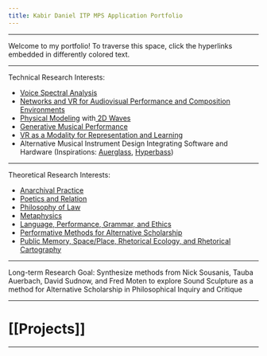 ```yaml
---
title: Kabir Daniel ITP MPS Application Portfolio
---
```

***
Welcome to my portfolio! To traverse this space, click the hyperlinks embedded in differently colored text.
***
Technical Research Interests:
- [Voice Spectral Analysis](https://quod.lib.umich.edu/cgi/p/pod/dod-idx/spectral-envelope-correction-for-real-time-transposition.pdf?c=icmc;idno=bbp2372.2002.028;format=pdf)
- [Networks and VR for Audiovisual Performance and Composition Environments](https://www.youtube.com/watch?v=O3RucgQrm7o)
- [Physical Modeling](https://ccrma.stanford.edu/~jos/pasp/Ideal_Struck_String.html#:~:text=The%20hammer%2Dstring%20collision%20is,wavefront%20emanates%20in%20both%20directions.) with[ 2D Waves](https://ccrma.stanford.edu/~jos/pasp/Solving_2D_Wave_Equation.html)
- [Generative Musical Performance](https://www.youtube.com/watch?v=J_4zr0Qk6o0)
- [VR as a Modality for Representation and Learning](http://falstad.com/mathphysics.html)
- Alternative Musical Instrument Design Integrating Software and Hardware (Inspirations: [Auerglass](https://youtu.be/qFvdKk6u3Ao?t=326), [Hyperbass](https://www.youtube.com/watch?v=6eTBc7aWBGw))
***
Theoretical Research Interests:
- [Anarchival Practice](https://press.ici-berlin.org/catalogue/doi/10.37050/wpc-ca-01~Anarchival_Practices.pdf)
- [Poetics and Relation](https://attachments.are.na/9302737/e55d0c86bcce74dc0f9785b261a324f7.pdf?1603936051)
- [Philosophy of Law](https://scholar.valpo.edu/cgi/viewcontent.cgi?article=1955&context=vulr)
- [Metaphysics](https://nebula.wsimg.com/f812ac8f2593c570c9df12068d2dbd80?AccessKeyId=A9004B8B795F6CE7B9FA&disposition=0&alloworigin=1)
- [Language, Performance, Grammar, and Ethics](https://cominsitu.wordpress.com/wp-content/uploads/2019/07/ludwig-wittgenstein-lecture-on-ethics.pdf)
- [Performative Methods for Alternative Scholarship](https://static1.squarespace.com/static/5526ca35e4b02b6cae98841c/t/5e8644ec1b1008571750e24e/1585857789526/FINAL+Constant+Structure+Moten.pdf)
- [Public Memory, Space/Place, Rhetorical Ecology, and Rhetorical Cartography](https://static1.squarespace.com/static/53713bf0e4b0297decd1ab8b/t/5c33768f4d7a9cb35387765f/1546876564526/edbauer_rhetorical_ecologies.pdf)
***
Long-term Research Goal: Synthesize methods from Nick Sousanis, Tauba Auerbach, David Sudnow, and Fred Moten to explore Sound Sculpture as a method for Alternative Scholarship in Philosophical Inquiry and Critique
***
# [[Projects]]
***